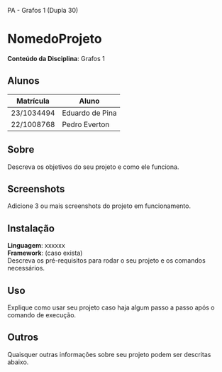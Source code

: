 PA - Grafos 1 (Dupla 30)

# NomedoProjeto

**Conteúdo da Disciplina**: Grafos 1<br>

## Alunos
|Matrícula | Aluno |
| -- | -- |
| 23/1034494  |  Eduardo de Pina |
| 22/1008768  |  Pedro Everton |

## Sobre 
Descreva os objetivos do seu projeto e como ele funciona. 

## Screenshots
Adicione 3 ou mais screenshots do projeto em funcionamento.

## Instalação 
**Linguagem**: xxxxxx<br>
**Framework**: (caso exista)<br>
Descreva os pré-requisitos para rodar o seu projeto e os comandos necessários.

## Uso 
Explique como usar seu projeto caso haja algum passo a passo após o comando de execução.

## Outros 
Quaisquer outras informações sobre seu projeto podem ser descritas abaixo.